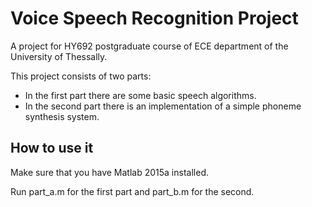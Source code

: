 Voice Speech Recognition Project
================================

A project for HY692 postgraduate course of ECE department of the University of
Thessally.

This project consists of two parts:
* In the first part there are some basic speech algorithms.
* In the second part there is an implementation of a simple phoneme synthesis system.

How to use it
-------------
Make sure that you have Matlab 2015a installed.

Run part_a.m for the first part and part_b.m for the second.
